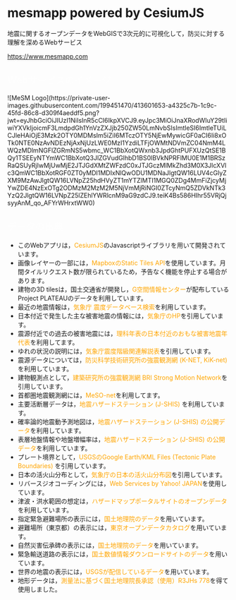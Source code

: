 # mesmapp powered by CesiumJS
地震に関するオープンデータをWebGISで3次元的に可視化して，防災に対する理解を深めるWebサービス

https://www.mesmapp.com

<h2 style="color:rgba(255, 255, 255, 0.411)">Webサービスのイメージ</h2>
![MeSM Logo](https://private-user-images.githubusercontent.com/199451470/413601653-a4325c7b-1c9c-45fd-86c8-d309f4aeddf5.png?jwt=eyJhbGciOiJIUzI1NiIsInR5cCI6IkpXVCJ9.eyJpc3MiOiJnaXRodWIuY29tIiwiYXVkIjoicmF3LmdpdGh1YnVzZXJjb250ZW50LmNvbSIsImtleSI6ImtleTUiLCJleHAiOjE3Mzk2OTY0MDMsIm5iZiI6MTczOTY5NjEwMywicGF0aCI6Ii8xOTk0NTE0NzAvNDEzNjAxNjUzLWE0MzI1YzdiLTFjOWMtNDVmZC04NmM4LWQzMDlmNGFlZGRmNS5wbmc_WC1BbXotQWxnb3JpdGhtPUFXUzQtSE1BQy1TSEEyNTYmWC1BbXotQ3JlZGVudGlhbD1BS0lBVkNPRFlMU0E1M1BRSzRaQSUyRjIwMjUwMjE2JTJGdXMtZWFzdC0xJTJGczMlMkZhd3M0X3JlcXVlc3QmWC1BbXotRGF0ZT0yMDI1MDIxNlQwODU1MDNaJlgtQW16LUV4cGlyZXM9MzAwJlgtQW16LVNpZ25hdHVyZT1mYTZlMTI1MGQ0ZDg4MmFiZjcyMjYwZDE4NzExOTg2ODMzM2MzM2M5NjVmMjRiNGI0ZTcyNmQ5ZDVkNTk3YzQ2JlgtQW16LVNpZ25lZEhlYWRlcnM9aG9zdCJ9.teiK4Bs586HIhr55VRjQjsyyAnM_qo_AFYrWHrxtWW0)

<h2 style="color:rgba(255, 255, 255, 0.411)">データの出典</h2>
<ul>
    <li>このWebアプリは，<a href="https://cesium.com" target="_blank" style="color:orange; text-decoration: none;">CesiumJS</a>のJavascriptライブラリを用いて開発されています。</li>
    <li>画像レイヤーの一部には，<a href="https://docs.mapbox.com/api/maps/static-tiles/" target="_blank" style="color:orange; text-decoration: none;">MapboxのStatic Tiles API</a>を使用しています。月間タイルリクエスト数が限られているため，予告なく機能を停止する場合があります。</li>
    <li>建物の3D tilesは，国土交通省が開発し，<a href="https://front.geospatial.jp" target="_blank" style="color:orange; text-decoration: none;">G空間情報センター</a>が配布しているProject PLATEAUのデータを利用しています。</li>
    <li>最近の地震情報は，<a href="https://www.data.jma.go.jp/svd/eqdb/data/shindo/index.html" target="_blank" style="color:orange; text-decoration: none;">気象庁 震度データベース検索</a>を利用しています。</li>
    <li>日本付近で発生した主な被害地震の情報には，<a href="https://www.data.jma.go.jp/eqev/data/higai/higai1996-new.html" target="_blank" style="color:orange; text-decoration: none;">気象庁のHP</a>を引用しています。</li>
    <li>震源付近での過去の被害地震には，<a href="https://official.rikanenpyo.jp/" target="_blank" style="color:orange; text-decoration: none;">理科年表の日本付近のおもな被害地震年代表</a>を利用してます。</li>
    <li>ゆれの状況の説明には，<a href="https://www.jma.go.jp/jma/kishou/know/shindo/kaisetsu.html" target="_blank" style="color:orange; text-decoration: none;">気象庁震度階級関連解説表</a>を引用しています。</li>
    <li>震源データについては，<a href="https://www.kyoshin.bosai.go.jp/kyoshin/" target="_blank" style="color:orange; text-decoration: none;">防災科学技術研究所の強震観測網 (K-NET, KiK-net) </a>を利用しています。</li>
<!--    <li>緊急地震速報のデータは，<a href="http://www.ceorka.org" target="_blank" style="color:orange; text-decoration: none;">関西地震観測研究協議会 (CEORKA) </a>のサービスを利用しています。</li>-->
    <li>建物観測点として，<a href="https://smo.kenken.go.jp/ja" target="_blank" style="color:orange; text-decoration: none;">建築研究所の強震観測網 BRI Strong Motion Network</a>を引用しています。</li>
    <li>首都圏地震観測網には，<a href="https://www.mesonet.bosai.go.jp/mrportal/top"  target="_blank" style="color:orange; text-decoration: none;">MeSO-net</a>を利用してます。</li>
    <li>主要活断層データは，<a href="https://www.j-shis.bosai.go.jp" target="_blank" style="color:orange; text-decoration: none;">地震ハザードステーション (J-SHIS) </a>を利用しています。</li>
    <li>確率論的地震動予測地図は，<a href="https://www.j-shis.bosai.go.jp/api-sstruct-meshinfo" target="_blank" style="color:orange; text-decoration: none;">地震ハザードステーション (J-SHIS) の公開データ</a>を利用しています。</li>
    <li>表層地盤情報や地盤増幅率は，<a href="https://www.j-shis.bosai.go.jp/api-sstruct-meshinfo" target="_blank" style="color:orange; text-decoration: none;">地震ハザードステーション (J-SHIS) の公開データ</a>を利用しています。</li>
    <li>プレート境界として，<a href="https://www.usgs.gov/programs/earthquake-hazards/google-earthtmkml-files"  target="_blank" style="color:orange; text-decoration: none;">USGSのGoogle Earth/KML Files (Tectonic Plate Boundaries) </a>を引用しています。</li>
    <li>日本の活火山分布として，<a href="https://www.data.jma.go.jp/svd/vois/data/tokyo/STOCK/bulletin/catalog/appendix/v_active.html"  target="_blank" style="color:orange; text-decoration: none;">気象庁の日本の活火山分布図</a>を引用しています。</li>
    <li>リバースジオコーディングには，<a href="https://developer.yahoo.co.jp/sitemap/" target="_blank" style="color:orange; text-decoration: none;">Web Services by Yahoo! JAPAN</a>を使用しています。</li>
    <li>津波・洪水範囲の想定は，<a href="https://disaportal.gsi.go.jp/index.html" target="_blank" style="color:orange; text-decoration: none;">ハザードマップポータルサイトのオープンデータ</a>を利用しています。</li>
    <li>指定緊急避難場所の表示には，<a href="https://www.gsi.go.jp/bousaichiri/hinanbasho.html" target="_blank" style="color:orange; text-decoration: none;">国土地理院のデータ</a>を用いています。</li>
    <li>避難場所（東京都）の表示には，<a href="https://catalog.data.metro.tokyo.lg.jp/dataset/t000003d0000000093" target="_blank" style="color:orange; text-decoration: none;">東京オープンデータカタログ</a>を用いています。</li>
    <li>自然災害伝承碑の表示には，<a href="https://www.gsi.go.jp/bousaichiri/denshouhi_datainfo.html" target="_blank" style="color:orange; text-decoration: none;">国土地理院のデータ</a>を用いています。</li>
    <li>緊急輸送道路の表示には，<a href="https://nlftp.mlit.go.jp/ksj/gml/datalist/KsjTmplt-N10-v1_1.html" target="_blank" style="color:orange; text-decoration: none;">国土数値情報ダウンロードサイトのデータ</a>を用いています。</li>
    <li>世界の地震の表示には，<a href="https://earthquake.usgs.gov/data/comcat/" target="_blank" style="color:orange; text-decoration: none;">USGSが配信しているデータ</a>を用いています。</li>
    <li>地形データは，<a href="https://github.com/Project-PLATEAU/plateau-streaming-tutorial/blob/main/terrain/plateau-terrain-streaming.md" target="_blank" style="color:orange; text-decoration: none;">測量法に基づく国土地理院長承認（使用）R3JHs 778</a>を得て使用しました。</li>
    <!--   <li>指定緊急避難場所の画像は，<a href="https://www.town.ino.kochi.jp/bousai/shoubou_hinan/1727/" target="_blank" style="color:orange; text-decoration: none;">いの町のWebサイト</a>で提供されているファイルを利用しています。</li> -->
</ul>







